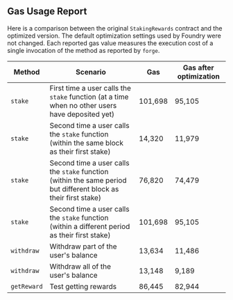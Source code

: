 ## Gas Usage Report

Here is a comparison between the original `StakingRewards` contract and the optimized version. The default
optimization settings used by Foundry were not changed. Each reported gas value measures the execution cost of a single
invocation of the method as reported by `forge`.

| Method | Scenario | Gas | Gas after optimization
| ------------- | ------------- | ------------- | ------------- |
| `stake` | First time a user calls the `stake` function (at a time when no other users have deposited yet) | 101,698 | 95,105 |
| `stake` | Second time a user calls the `stake` function (within the same block as their first stake) | 14,320 | 11,979 |
| `stake` | Second time a user calls the `stake` function (within the same period but different block as their first stake) | 76,820 | 74,479 |
| `stake` | Second time a user calls the `stake` function (within a different period as their first stake) | 101,698 | 95,105 |
| `withdraw` | Withdraw part of the user's balance | 13,634 | 11,486 |
| `withdraw` | Withdraw all of the user's balance | 13,148 | 9,189 |
| `getReward` | Test getting rewards | 86,445 | 82,944 |
